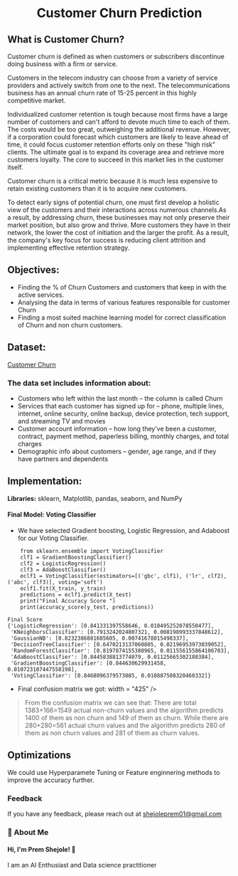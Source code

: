 

# <div align="center">Customer Churn Prediction</div>

## What is Customer Churn?
Customer churn is defined as when customers or subscribers discontinue doing business with a firm or service.

Customers in the telecom industry can choose from a variety of service providers and actively switch from one to the next. The telecommunications business has an annual churn rate of 15-25 percent in this highly competitive market.

Individualized customer retention is tough because most firms have a large number of customers and can't afford to devote much time to each of them. The costs would be too great, outweighing the additional revenue. However, if a corporation could forecast which customers are likely to leave ahead of time, it could focus customer retention efforts only on these "high risk" clients. The ultimate goal is to expand its coverage area and retrieve more customers loyalty. The core to succeed in this market lies in the customer itself.

Customer churn is a critical metric because it is much less expensive to retain existing customers than it is to acquire new customers.

To detect early signs of potential churn, one must first develop a holistic view of the customers and their interactions across numerous channels.As a result, by addressing churn, these businesses may not only preserve their market position, but also grow and thrive. More customers they have in their network, the lower the cost of initiation and the larger the profit. As a result, the company's key focus for success is reducing client attrition and implementing effective retention strategy.
## Objectives:
- Finding the % of Churn Customers and customers that keep in with the active services.
- Analysing the data in terms of various features responsible for customer Churn
- Finding a most suited machine learning model for correct classification of Churn and non churn customers.

## Dataset:
 [Customer Churn](https://www.kaggle.com/bhartiprasad17/customer-churn-prediction/data)

### The data set includes information about:

- Customers who left within the last month – the column is called Churn
- Services that each customer has signed up for – phone, multiple lines, internet, online security, online backup, device protection, tech support, and streaming TV and movies
- Customer account information – how long they’ve been a customer, contract, payment method, paperless billing, monthly charges, and total charges
- Demographic info about customers – gender, age range, and if they have partners and dependents
## Implementation:

**Libraries:** sklearn, Matplotlib, pandas, seaborn, and NumPy


#### Final Model: Voting Classifier
* We have selected Gradient boosting, Logistic Regression, and Adaboost for our Voting Classifier.
```
    from sklearn.ensemble import VotingClassifier
    clf1 = GradientBoostingClassifier()
    clf2 = LogisticRegression()
    clf3 = AdaBoostClassifier()
    eclf1 = VotingClassifier(estimators=[('gbc', clf1), ('lr', clf2), ('abc', clf3)], voting='soft')
    eclf1.fit(X_train, y_train)
    predictions = eclf1.predict(X_test)
    print("Final Accuracy Score ")
    print(accuracy_score(y_test, predictions))
```
```
Final Score 
{'LogisticRegression': [0.841331397558646, 0.010495252078550477],
 'KNeighborsClassifier': [0.7913242024807321, 0.008198993337848612],
 'GaussianNB': [0.8232386881685605, 0.00741678015498337],
 'DecisionTreeClassifier': [0.6470213137060805, 0.02196953973039052],
 'RandomForestClassifier': [0.8197874155380965, 0.011556155864106703],
 'AdaBoostClassifier': [0.8445838813774079, 0.01125665302188384],
 'GradientBoostingClassifier': [0.844630629931458, 0.010723107447558198],
 'VotingClassifier': [0.8468096379573085, 0.010887508320460332]}

```
* Final confusion matrix we got:
width = "425" />

>From the confusion matrix we can see that: There are total 1383+166=1549 actual non-churn values and the algorithm predicts 1400 of them as non churn and 149 of them as churn. While there are 280+280=561 actual churn values and the algorithm predicts 280 of them as non churn values and 281 of them as churn values.
## Optimizations

We could use Hyperparamete Tuning or Feature enginnering methods to improve the accuracy further.


### Feedback

If you have any feedback, please reach out at shejoleprem01@gmail.com



### 🚀 About Me
#### Hi, I'm Prem Shejole! 👋
I am an AI Enthusiast and  Data science practitioner



